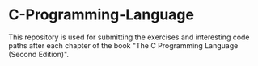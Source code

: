 # C-Programming-Language
This repository is used for submitting the exercises and interesting code paths after each chapter of the book "The C Programming Language (Second Edition)".
